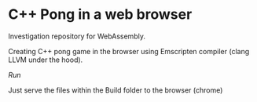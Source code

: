 # C++ Pong in a web browser

Investigation repository for WebAssembly.


Creating C++ pong game in the browser using Emscripten compiler (clang LLVM under the hood).




*Run*

Just serve the files within the Build folder to the browser (chrome)
